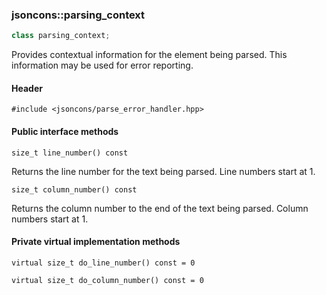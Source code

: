 ### jsoncons::parsing_context

```c++
class parsing_context;
```

Provides contextual information for the element being parsed. This information may be used for error reporting.

#### Header

    #include <jsoncons/parse_error_handler.hpp>

#### Public interface methods

    size_t line_number() const
Returns the line number for the text being parsed.
Line numbers start at 1.

    size_t column_number() const 
Returns the column number to the end of the text being parsed.
Column numbers start at 1.
    
#### Private virtual implementation methods
    
    virtual size_t do_line_number() const = 0

    virtual size_t do_column_number() const = 0
    



